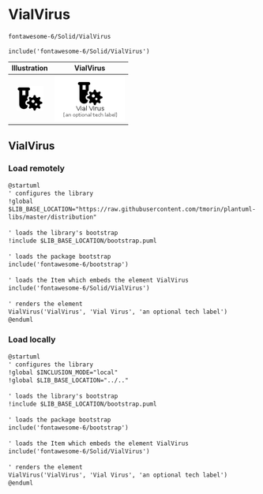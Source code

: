 # VialVirus


```text
fontawesome-6/Solid/VialVirus
```

```text
include('fontawesome-6/Solid/VialVirus')
```



| Illustration | VialVirus |
| :---: | :---: |
| ![illustration for Illustration](../../fontawesome-6/Solid/VialVirus.png) | ![illustration for VialVirus](../../fontawesome-6/Solid/VialVirus.Local.png) |




## VialVirus

### Load remotely
```plantuml
@startuml
' configures the library
!global $LIB_BASE_LOCATION="https://raw.githubusercontent.com/tmorin/plantuml-libs/master/distribution"

' loads the library's bootstrap
!include $LIB_BASE_LOCATION/bootstrap.puml

' loads the package bootstrap
include('fontawesome-6/bootstrap')

' loads the Item which embeds the element VialVirus
include('fontawesome-6/Solid/VialVirus')

' renders the element
VialVirus('VialVirus', 'Vial Virus', 'an optional tech label')
@enduml
```

### Load locally
```plantuml
@startuml
' configures the library
!global $INCLUSION_MODE="local"
!global $LIB_BASE_LOCATION="../.."

' loads the library's bootstrap
!include $LIB_BASE_LOCATION/bootstrap.puml

' loads the package bootstrap
include('fontawesome-6/bootstrap')

' loads the Item which embeds the element VialVirus
include('fontawesome-6/Solid/VialVirus')

' renders the element
VialVirus('VialVirus', 'Vial Virus', 'an optional tech label')
@enduml
```

